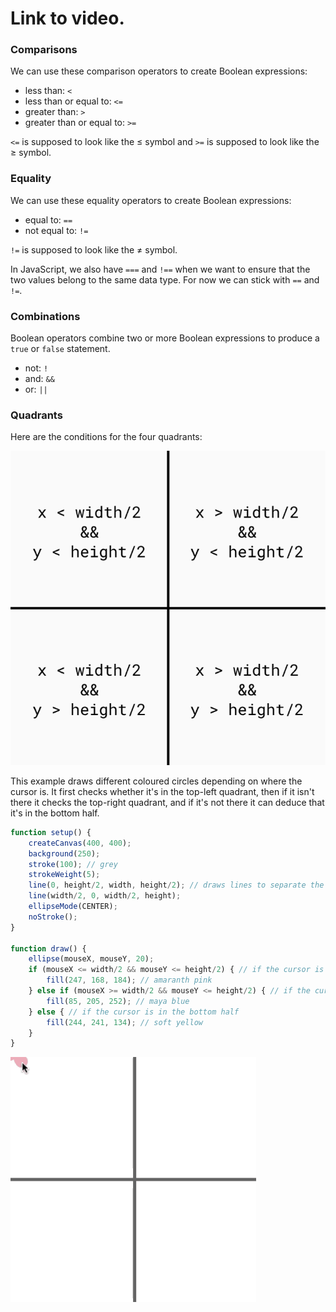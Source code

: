 # Link to video.

### Comparisons

We can use these comparison operators to create Boolean expressions:

* less than: `<`
* less than or equal to: `<=`
* greater than: `>`
* greater than or equal to: `>=`

`<=` is supposed to look like the ≤ symbol and `>=` is supposed to look like the ≥ symbol.

### Equality

We can use these equality operators to create Boolean expressions:

* equal to: `==` 
* not equal to: `!=`

`!=` is supposed to look like the ≠ symbol.

In JavaScript, we also have `===` and `!==` when we want to ensure that the two values belong to the same data type. For now we can stick with `==` and `!=`.


### Combinations

Boolean operators combine two or more Boolean expressions to produce a `true` or `false` statement. 

* not: `!`
* and: `&&`
* or: `||` 


### Quadrants

Here are the conditions for the four quadrants:

![](../../Images/quadrant_conditions.png)

This example draws different coloured circles depending on where the cursor is. It first checks whether it's in the top-left quadrant, then if it isn't there it checks the top-right quadrant, and if it's not there it can deduce that it's in the bottom half.

```js
function setup() {
    createCanvas(400, 400);
    background(250);
    stroke(100); // grey
    strokeWeight(5);
    line(0, height/2, width, height/2); // draws lines to separate the canvas into quarters
    line(width/2, 0, width/2, height);
    ellipseMode(CENTER);
    noStroke();
}

function draw() {
    ellipse(mouseX, mouseY, 20);
    if (mouseX <= width/2 && mouseY <= height/2) { // if the cursor is in the top-right quarter
        fill(247, 168, 184); // amaranth pink
    } else if (mouseX >= width/2 && mouseY <= height/2) { // if the cursor is in the top-left quarter
        fill(85, 205, 252); // maya blue
    } else { // if the cursor is in the bottom half
        fill(244, 241, 134); // soft yellow
    }
}
```

![](../../Images/pink_to_blue.gif)
